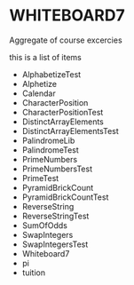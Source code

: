 # WHITEBOARD7 
Aggregate of  course excercies 


this is a list of items
* AlphabetizeTest 	
*	Alphetize 	
*	Calendar 	
*	CharacterPosition 	
*	CharacterPositionTest 	
*	DistinctArrayElements 	
*	DistinctArrayElementsTest 	
*	PalindromeLib 	
*	PalindromeTest 	
*	PrimeNumbers 	
*	PrimeNumbersTest 	
*	PrimeTest 	
*	PyramidBrickCount 
*	PyramidBrickCountTest 
*	ReverseString 	
*	ReverseStringTest 	
*	SumOfOdds 	
*	SwapIntegers 	
*	SwapIntegersTest 	
*	Whiteboard7 	
*	pi 	
*	tuition 	






